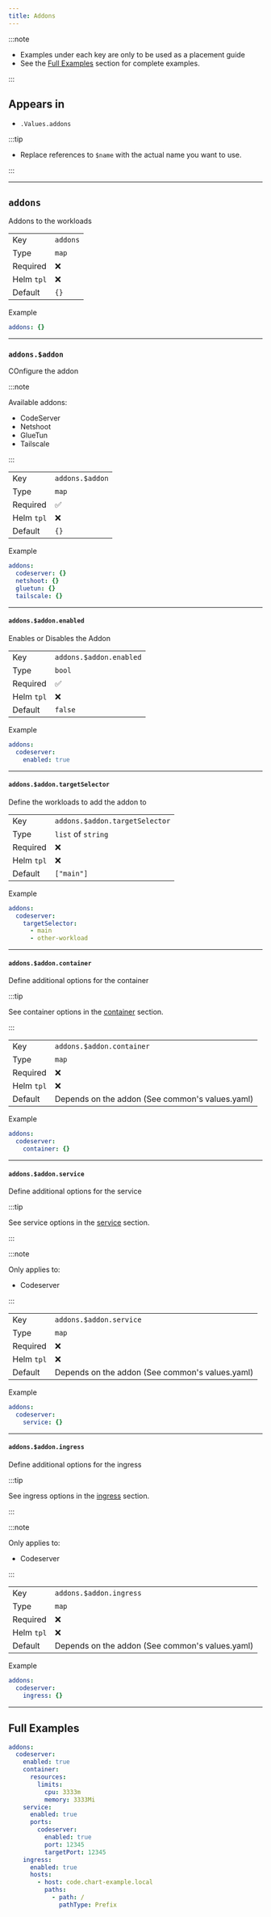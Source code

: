 ```yaml
---
title: Addons
---
```


:::note

- Examples under each key are only to be used as a placement guide
- See the [Full Examples](/common/addons#full-examples) section for complete examples.

:::

## Appears in

- `.Values.addons`

:::tip

- Replace references to `$name` with the actual name you want to use.

:::

---

## `addons`

Addons to the workloads

|            |          |
| ---------- | -------- |
| Key        | `addons` |
| Type       | `map`    |
| Required   | ❌        |
| Helm `tpl` | ❌        |
| Default    | `{}`     |

Example

```yaml
addons: {}
```

---

### `addons.$addon`

COnfigure the addon

:::note

Available addons:

- CodeServer
- Netshoot
- GlueTun
- Tailscale

:::

|            |                 |
| ---------- | --------------- |
| Key        | `addons.$addon` |
| Type       | `map`           |
| Required   | ✅               |
| Helm `tpl` | ❌               |
| Default    | `{}`            |

Example

```yaml
addons:
  codeserver: {}
  netshoot: {}
  gluetun: {}
  tailscale: {}
```

---

#### `addons.$addon.enabled`

Enables or Disables the Addon

|            |                         |
| ---------- | ----------------------- |
| Key        | `addons.$addon.enabled` |
| Type       | `bool`                  |
| Required   | ✅                       |
| Helm `tpl` | ❌                       |
| Default    | `false`                 |

Example

```yaml
addons:
  codeserver:
    enabled: true
```

---

#### `addons.$addon.targetSelector`

Define the workloads to add the addon to

|            |                                |
| ---------- | ------------------------------ |
| Key        | `addons.$addon.targetSelector` |
| Type       | `list` of `string`             |
| Required   | ❌                              |
| Helm `tpl` | ❌                              |
| Default    | `["main"]`                     |

Example

```yaml
addons:
  codeserver:
    targetSelector:
      - main
      - other-workload
```

---

#### `addons.$addon.container`

Define additional options for the container

:::tip

See container options in the [container](/common/container) section.

:::

|            |                                                 |
| ---------- | ----------------------------------------------- |
| Key        | `addons.$addon.container`                       |
| Type       | `map`                                           |
| Required   | ❌                                               |
| Helm `tpl` | ❌                                               |
| Default    | Depends on the addon (See common's values.yaml) |

Example

```yaml
addons:
  codeserver:
    container: {}
```

---

#### `addons.$addon.service`

Define additional options for the service

:::tip

See service options in the [service](/common/service) section.

:::

:::note

Only applies to:

- Codeserver

:::

|            |                                                 |
| ---------- | ----------------------------------------------- |
| Key        | `addons.$addon.service`                         |
| Type       | `map`                                           |
| Required   | ❌                                               |
| Helm `tpl` | ❌                                               |
| Default    | Depends on the addon (See common's values.yaml) |

Example

```yaml
addons:
  codeserver:
    service: {}
```

---

#### `addons.$addon.ingress`

Define additional options for the ingress

:::tip

See ingress options in the [ingress](/common/ingress) section.

:::

:::note

Only applies to:

- Codeserver

:::

|            |                                                 |
| ---------- | ----------------------------------------------- |
| Key        | `addons.$addon.ingress`                         |
| Type       | `map`                                           |
| Required   | ❌                                               |
| Helm `tpl` | ❌                                               |
| Default    | Depends on the addon (See common's values.yaml) |

Example

```yaml
addons:
  codeserver:
    ingress: {}
```

---

## Full Examples

```yaml
addons:
  codeserver:
    enabled: true
    container:
      resources:
        limits:
          cpu: 3333m
          memory: 3333Mi
    service:
      enabled: true
      ports:
        codeserver:
          enabled: true
          port: 12345
          targetPort: 12345
    ingress:
      enabled: true
      hosts:
        - host: code.chart-example.local
          paths:
            - path: /
              pathType: Prefix
```
